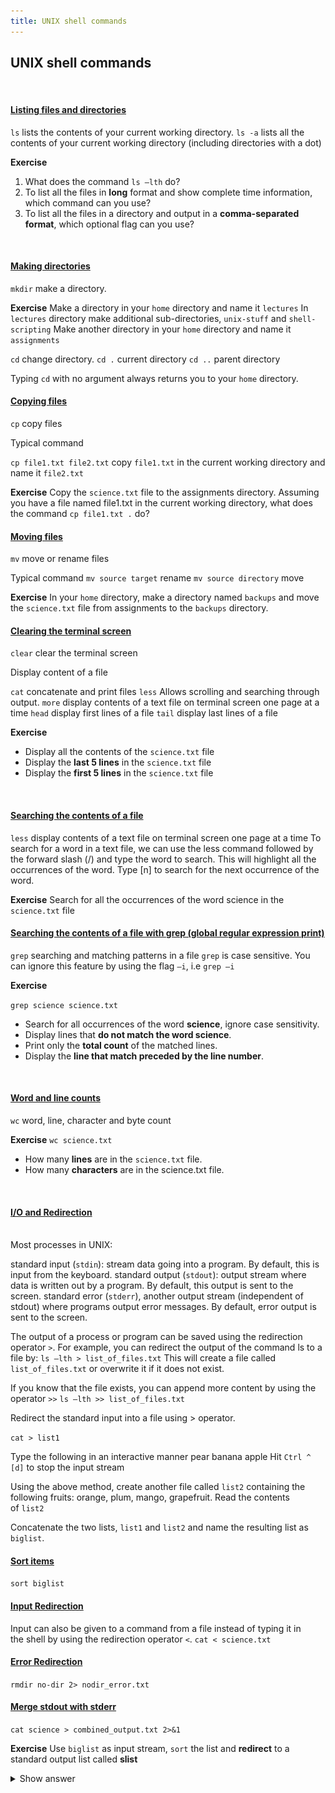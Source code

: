 ```yaml
---
title: UNIX shell commands
---
```


## UNIX shell commands
<br>

#### <ins>Listing files and directories</ins>

`ls` 			lists the contents of your current working directory.
`ls -a` 	 	lists all the contents of your current working directory (including directories with a dot)

**Exercise**
1. What does the command `ls –lth` do?
2. To list all the files in **long** format and show complete time information, which command can you use?
3. To list all the files in a directory and output in a **comma-separated format**, which optional flag can you use?
<br>


#### <ins>Making directories</ins>

`mkdir` 			make a directory.

**Exercise**
Make a directory in your `home` directory and name it `lectures`
In `lectures` directory make additional sub-directories, `unix-stuff` and `shell-scripting`
Make another directory in your `home` directory and name it `assignments`



`cd`	 			change directory.
`cd .`			    current directory
`cd ..`             parent directory

Typing `cd` with no argument always returns you to your `home` directory.
<br>


#### <ins>Copying files</ins>

`cp`	 			copy files

Typical command

`cp file1.txt file2.txt`		copy `file1.txt` in the current working directory and name it `file2.txt`

**Exercise**
Copy the `science.txt` file to the assignments directory.
Assuming you have a file named file1.txt in the current working directory, what
does the command `cp file1.txt .` do?
<br>


#### <ins>Moving files</ins>


`mv`	 			move or rename files

Typical command
`mv source target`		    rename 
`mv source directory`		move

**Exercise**
In your `home` directory, make a directory named `backups` and move the `science.txt` file from assignments to the `backups` directory.
<br>


#### <ins>Clearing the terminal screen</ins> 


`clear`	 			clear the terminal screen

Display content of a file

`cat`	 			concatenate and print files
`less`	 			Allows scrolling and searching through output.
`more`	 			display contents of a text file on terminal screen one page at a time
`head`	 			display first lines of a file
`tail`	 			display last lines of a file

**Exercise**
- Display all the contents of the `science.txt` file
- Display the **last 5 lines** in the `science.txt` file
- Display the **first 5 lines** in the `science.txt` file
<br>


#### <ins>Searching the contents of a file</ins>


`less`	 			display contents of a text file on terminal screen one page at a time
To search for a word in a text file, we can use the less command followed by the forward slash (/) and type the word to search. This will highlight all the occurrences of the word. Type [n] to search for the next occurrence of the word.

**Exercise**
Search for all the occurrences of the word science in the `science.txt` file
<br>


#### <ins>Searching the contents of a file with grep (global regular expression print)</ins>


`grep`	 			searching and matching patterns in a file
`grep` is case sensitive. You can ignore this feature by using the flag `–i`, i.e `grep –i`

**Exercise**

`grep science science.txt`

- Search for all occurrences of the word **science**, ignore case sensitivity.
- Display lines that **do not match the word science**.
- Print only the **total count** of the matched lines.
- Display the **line that match preceded by the line number**.
<br>


#### <ins>Word and line counts</ins>


`wc`	 			word, line, character and byte count


**Exercise**
`wc science.txt`

- How many **lines** are in the `science.txt` file.
- How many **characters** are in the science.txt file.
<br>

#### <ins>I/O and Redirection</ins>
<br>
Most processes in UNIX:

standard input (`stdin`): stream data going into a program. By default, this is input from the keyboard.
standard output  (`stdout`): output stream where data is written out by a program. By default, this output is sent to the screen.
standard error (`stderr`), another output stream (independent of stdout) where programs output error messages. By default, error output is sent to the screen.

The output of a process or program can be saved using the redirection operator `>`.
For example, you can redirect the output of the command ls to a file by:
    `ls –lth > list_of_files.txt`
This will create a file called `list_of_files.txt` or overwrite it if it does not exist.

If you know that the file exists, you can append more content by using the
operator `>>`
    `ls –lth >> list_of_files.txt`
<br>



Redirect the standard input into a file using > operator.

`cat > list1`

Type the following in an interactive manner
pear
banana
apple
Hit `Ctrl ^ [d]` to stop the input stream

Using the above method, create another file called `list2` containing the following fruits: orange, plum, mango, grapefruit. Read the contents of `list2`

Concatenate the two lists, `list1` and `list2` and name the resulting list as
`biglist`.

#### <ins>Sort items</ins>

`sort biglist`


#### <ins>Input Redirection</ins>

Input can also be given to a command from a file instead of typing it in the shell by using the redirection operator `<`.
`cat < science.txt`


#### <ins>Error Redirection</ins>

`rmdir no-dir 2> nodir_error.txt`

#### <ins>Merge stdout with stderr</ins>

`cat science > combined_output.txt 2>&1`

**Exercise**
Use `biglist` as input stream, `sort` the list and **redirect** to a standard
output list called **slist**

<details markdown="1">
<summary>Show answer</summary>

```bash
cat < biglist | sort > slist
```
<br>


#### <ins>Pipes</ins>


`who`			Display who is logged in

One method to get a sorted list of names is to type,
`who > names.txt`
`sort < names.txt`

This is a bit slow, and you must remember to remove the temporary file called names.txt when you have finished. What you really want to do is connect the output of the who command directly to the input of the sort command. This is exactly what pipes do. The symbol for a pipe is the vertical bar `|`

`who | sort`

- Print the count of sorted list of all users logged in
- Using pipes, display all lines of list1 and list2 containing the letter 'p', and sort the result.
<br>


#### <ins>Creating files</ins>

Files containing texts can be created using text editors such as `nano`, `vi`, `vim` on command line

Create a text file named `draft.txt` in a directory called `thesis` using nano and type the texts as shown on the screenshot below.

<br>
<left><img src="/img/nano-screenshot.png" alt="text editing" width="100%"/></left>
<br>


Once we’re happy with our text, we can press `Ctrl+O` (press
the Ctrl or Control key and, while holding it down, press the O key) to write
our data to disk (we’ll be asked what file we want to save this to:
press Return to accept the suggested default of draft.txt).
<br>


#### <ins>Redirect and save output</ins>

To have the output go to both a file and the screen simultaneously.
`cat science.txt | tee out.stdout.txt`

You can also use `tee` to catch `stderr` as shown in this example:
`rmdir no-dir | tee out.stderr.txt`
<br>


#### <ins>Wildcards</ins>

`*` is a wildcard, which matches zero or more characters. Let’s consider the 
`shell-lesson-data/exercise-data/proteins` directory: `*.pdb` matches 
`ethane.pdb`, `propane.pdb`, and every file that **ends with .pdb**. 

On the other hand, `p*.pdb` only matches `pentane.pdb` and `propane.pdb`, 
because the ‘p’ at the front only matches filenames that **begin with the letter ‘p’**.
<br>



#### <ins>File naming conventions</ins>

A directory is merely a special type of file. So, the rules and conventions for naming files apply also to directories.
In naming files, characters with special meanings such as **/ * & %** , should be
avoided. 
Also, avoid using **spaces** within names. 
The safest way to name a file is to use only **alphanumeric characters**, that is, letters and numbers, together with **_** (underscore) and **.** (dot).


## Examples

<br>
<left><img src="/img/file-naming.png" alt="Naming files" width="100%"/></left>
<br>


#### <ins>File permissions</ins>


In UNIX, there are three types of owners: `user`, `group`, and `others`.
File permissions fall in three categories: `read`, `write`, and `execute`.

<br>
<left><img src="/img/file-permission-01.png" alt="File permissions" width="100%"/></left>
<br>


<br>
<left><img src="/img/file-permission-02.png" alt="File permissions" width="100%"/></left>
<br>


#### <ins>Changing permissions </ins>

`chmod` 					change file modes

**Syntax**					
`chmod permissions filename`
Where,
permissions can be `read`, `write`, `execute` or a combination of them.
filename is the name of the file for which the permissions need to change. 
This parameter can also be a list if files to **change permissions in bulk**.

We can change permissions using **two modes**:
1. **Symbolic mode**: this method uses symbols like `u`, `g`, `o` to represent `users`, `groups`, and `others`. Permissions are represented as  `r`, `w`, `x` for `read`, `write` and `execute`, respectively. You can modify permissions using `+`, `-` and `=`.

2. **Absolute mode**: this method represents permissions as **3-digit octal
   numbers ranging from 0-7**.


#### <ins>Symbolic mode</ins>
Suppose I have a script `fastqc-run.sh` and want to make it executable for the
**owner**, `jjuma`.

<br>
<left><img src="/img/fastqc-run-01.png" alt="File permissions" width="100%"/></left>
<br>

I can change the file permission using the command

`chmod u+x fastqc-run.sh`

<br>
<left><img src="/img/fastqc-run-02.png" alt="File permissions" width="100%"/></left>
<br>

What would the commands below do to the script?

- `chmod go+x fastqc-run.sh`
- `chmod o-r fastqc-run.sh`
- `chmod g=w fastqc-run.sh`
 
#### <ins>Absolute mode</ins>
Absolute mode uses numbers to represent permissions and mathematical operators to modify them.

<br>
<left><img src="/img/absolute-mode-01.png" alt="File permissions" width="100%"/></left>
<br>


1. Set **read** for **user**, **read** and **execute** for **group**, and only **execute** for others.

<br>
<left><img src="/img/absolute-mode-03.png" alt="File permissions" width="100%"/></left>
<br>

`chmod 451 filename`

2. Remove **execution** rights from **others** and **group**.

<br>
<left><img src="/img/absolute-mode-04.png" alt="File permissions" width="100%"/></left>
<br>

`chmod 440 filename`


**Exercise**
If the resulting mode of `chmod 451` is equivalent to `r--r-x--x`?

Write the resulting file modes for the following
- `chmod 777 filename`
- `chmod 754 filename`
- `chmod 700 filename`











